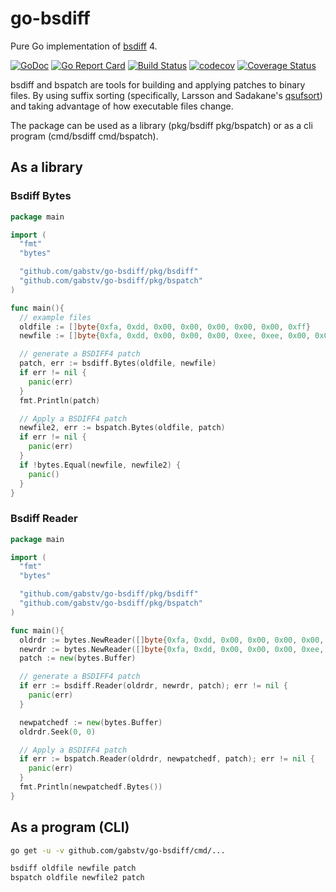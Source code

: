 # go-bsdiff
Pure Go implementation of [bsdiff](http://www.daemonology.net/bsdiff/) 4.

[![GoDoc](https://godoc.org/github.com/gabstv/go-bsdiff?status.svg)](https://godoc.org/github.com/gabstv/go-bsdiff)
[![Go Report Card](https://goreportcard.com/badge/github.com/gabstv/go-bsdiff)](https://goreportcard.com/report/github.com/gabstv/go-bsdiff)
[![Build Status](https://travis-ci.org/gabstv/go-bsdiff.svg?branch=master)](https://travis-ci.org/gabstv/go-bsdiff)
[![codecov](https://codecov.io/gh/gabstv/go-bsdiff/branch/master/graph/badge.svg)](https://codecov.io/gh/gabstv/go-bsdiff)
[![Coverage Status](https://coveralls.io/repos/github/gabstv/go-bsdiff/badge.svg?branch=master)](https://coveralls.io/github/gabstv/go-bsdiff?branch=master)

bsdiff and bspatch are tools for building and applying patches to binary files. By using suffix sorting (specifically, Larsson and Sadakane's [qsufsort](http://www.larsson.dogma.net/ssrev-tr.pdf)) and taking advantage of how executable files change.

The package can be used as a library (pkg/bsdiff pkg/bspatch) or as a cli program (cmd/bsdiff cmd/bspatch).

## As a library

### Bsdiff Bytes
```Go
package main

import (
  "fmt"
  "bytes"

  "github.com/gabstv/go-bsdiff/pkg/bsdiff"
  "github.com/gabstv/go-bsdiff/pkg/bspatch"
)

func main(){
  // example files
  oldfile := []byte{0xfa, 0xdd, 0x00, 0x00, 0x00, 0x00, 0x00, 0xff}
  newfile := []byte{0xfa, 0xdd, 0x00, 0x00, 0x00, 0xee, 0xee, 0x00, 0x00, 0xff, 0xfe, 0xfe}

  // generate a BSDIFF4 patch
  patch, err := bsdiff.Bytes(oldfile, newfile)
  if err != nil {
    panic(err)
  }
  fmt.Println(patch)

  // Apply a BSDIFF4 patch
  newfile2, err := bspatch.Bytes(oldfile, patch)
  if err != nil {
    panic(err)
  }
  if !bytes.Equal(newfile, newfile2) {
    panic()
  }
}
```
### Bsdiff Reader
```Go
package main

import (
  "fmt"
  "bytes"

  "github.com/gabstv/go-bsdiff/pkg/bsdiff"
  "github.com/gabstv/go-bsdiff/pkg/bspatch"
)

func main(){
  oldrdr := bytes.NewReader([]byte{0xfa, 0xdd, 0x00, 0x00, 0x00, 0x00, 0x00, 0xff})
  newrdr := bytes.NewReader([]byte{0xfa, 0xdd, 0x00, 0x00, 0x00, 0xee, 0xee, 0x00, 0x00, 0xff, 0xfe, 0xfe})
  patch := new(bytes.Buffer)

  // generate a BSDIFF4 patch
  if err := bsdiff.Reader(oldrdr, newrdr, patch); err != nil {
    panic(err)
  }

  newpatchedf := new(bytes.Buffer)
  oldrdr.Seek(0, 0)

  // Apply a BSDIFF4 patch
  if err := bspatch.Reader(oldrdr, newpatchedf, patch); err != nil {
    panic(err)
  }
  fmt.Println(newpatchedf.Bytes())
}
```

## As a program (CLI)
```sh
go get -u -v github.com/gabstv/go-bsdiff/cmd/...

bsdiff oldfile newfile patch
bspatch oldfile newfile2 patch
```